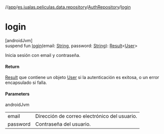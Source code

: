 //[app](../../../index.md)/[es.jualas.peliculas.data.repository](../index.md)/[AuthRepository](index.md)/[login](login.md)

# login

[androidJvm]\
suspend fun [login](login.md)(email: [String](https://kotlinlang.org/api/latest/jvm/stdlib/kotlin-stdlib/kotlin/-string/index.html), password: [String](https://kotlinlang.org/api/latest/jvm/stdlib/kotlin-stdlib/kotlin/-string/index.html)): [Result](https://kotlinlang.org/api/latest/jvm/stdlib/kotlin-stdlib/kotlin/-result/index.html)&lt;[User](../../es.jualas.peliculas.data.model/-user/index.md)&gt;

Inicia sesión con email y contraseña.

#### Return

[Result](https://kotlinlang.org/api/latest/jvm/stdlib/kotlin-stdlib/kotlin/-result/index.html) que contiene un objeto [User](../../es.jualas.peliculas.data.model/-user/index.md) si la autenticación es exitosa,     o un error encapsulado si falla.

#### Parameters

androidJvm

| | |
|---|---|
| email | Dirección de correo electrónico del usuario. |
| password | Contraseña del usuario. |

